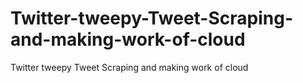 # Twitter-tweepy-Tweet-Scraping-and-making-work-of-cloud
Twitter tweepy Tweet Scraping and making work of cloud
